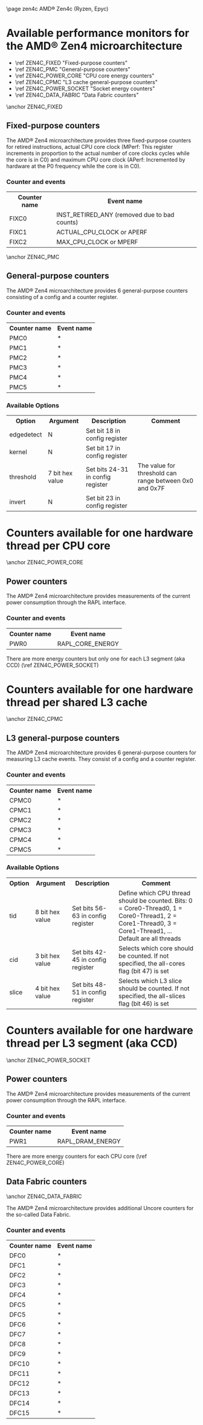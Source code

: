 \page zen4c AMD&reg; Zen4c (Ryzen, Epyc)

<H1>Available performance monitors for the AMD&reg; Zen4 microarchitecture</H1>
<UL>
<LI>\ref ZEN4C_FIXED "Fixed-purpose counters"</LI>
<LI>\ref ZEN4C_PMC "General-purpose counters"</LI>
<LI>\ref ZEN4C_POWER_CORE "CPU core energy counters"</LI>
<LI>\ref ZEN4C_CPMC "L3 cache general-purpose counters"</LI>
<LI>\ref ZEN4C_POWER_SOCKET "Socket energy counters"</LI>
<LI> \ref ZEN4C_DATA_FABRIC "Data Fabric counters"</LI>
</UL>

\anchor ZEN4C_FIXED
<H2>Fixed-purpose counters</H2>
<P>The AMD&reg; Zen4 microarchitecture provides three fixed-purpose counters for
retired instructions, actual CPU core clock (MPerf: This register increments in 
proportion to the actual number of core clocks cycles while the core is in C0) and
maximum CPU core clock (APerf: Incremented by hardware at the
P0 frequency while the core is in C0).</P>
<H3>Counter and events</H3>

<TABLE>
<TR>
  <TH>Counter name</TH>
  <TH>Event name</TH>
</TR>
<TR>
  <TD>FIXC0</TD>
  <TD>INST_RETIRED_ANY (removed due to bad counts)</TD>
</TR>
<TR>
  <TD>FIXC1</TD>
  <TD>ACTUAL_CPU_CLOCK or APERF</TD>
</TR>
<TR>
  <TD>FIXC2</TD>
  <TD>MAX_CPU_CLOCK or MPERF</TD>
</TR>
</TABLE>


\anchor ZEN4C_PMC
<H2>General-purpose counters</H2>
<P>The AMD&reg; Zen4 microarchitecture provides 6 general-purpose counters consisting of a config and a counter register.</P>
<H3>Counter and events</H3>
<TABLE>
<TR>
  <TH>Counter name</TH>
  <TH>Event name</TH>
</TR>
<TR>
  <TD>PMC0</TD>
  <TD>*</TD>
</TR>
<TR>
  <TD>PMC1</TD>
  <TD>*</TD>
</TR>
<TR>
  <TD>PMC2</TD>
  <TD>*</TD>
</TR>
<TR>
  <TD>PMC3</TD>
  <TD>*</TD>
</TR>
<TR>
  <TD>PMC4</TD>
  <TD>*</TD>
</TR>
<TR>
  <TD>PMC5</TD>
  <TD>*</TD>
</TR>
</TABLE>
<H3>Available Options</H3>
<TABLE>
<TR>
  <TH>Option</TH>
  <TH>Argument</TH>
  <TH>Description</TH>
  <TH>Comment</TH>
</TR>
<TR>
  <TD>edgedetect</TD>
  <TD>N</TD>
  <TD>Set bit 18 in config register</TD>
  <TD></TD>
</TR>
<TR>
  <TD>kernel</TD>
  <TD>N</TD>
  <TD>Set bit 17 in config register</TD>
  <TD></TD>
</TR>
<TR>
  <TD>threshold</TD>
  <TD>7 bit hex value</TD>
  <TD>Set bits 24-31 in config register</TD>
  <TD>The value for threshold can range between 0x0 and 0x7F</TD>
</TR>
<TR>
  <TD>invert</TD>
  <TD>N</TD>
  <TD>Set bit 23 in config register</TD>
  <TD></TD>
</TR>
</TABLE>

<H1>Counters available for one hardware thread per CPU core</H1>
\anchor ZEN4C_POWER_CORE
<H2>Power counters</H2>
<P>The AMD&reg; Zen4 microarchitecture provides measurements of the current power consumption through the RAPL interface.</P>
<H3>Counter and events</H3>
<TABLE>
<TR>
  <TH>Counter name</TH>
  <TH>Event name</TH>
</TR>
<TR>
  <TD>PWR0</TD>
  <TD>RAPL_CORE_ENERGY</TD>
</TR>
</TABLE>
<P>There are more energy counters but only one for each L3 segment (aka CCD) (\ref ZEN4C_POWER_SOCKET)</P>


<H1>Counters available for one hardware thread per shared L3 cache</H1>
\anchor ZEN4C_CPMC
<H2>L3 general-purpose counters</H2>
<P>The AMD&reg; Zen4 microarchitecture provides 6 general-purpose counters for measuring L3 cache events. They consist of a config and a counter register.</P>
<H3>Counter and events</H3>
<TABLE>
<TR>
  <TH>Counter name</TH>
  <TH>Event name</TH>
</TR>
<TR>
  <TD>CPMC0</TD>
  <TD>*</TD>
</TR>
<TR>
  <TD>CPMC1</TD>
  <TD>*</TD>
</TR>
<TR>
  <TD>CPMC2</TD>
  <TD>*</TD>
</TR>
<TR>
  <TD>CPMC3</TD>
  <TD>*</TD>
</TR>
<TR>
  <TD>CPMC4</TD>
  <TD>*</TD>
</TR>
<TR>
  <TD>CPMC5</TD>
  <TD>*</TD>
</TR>
</TABLE>
<H3>Available Options</H3>
<TABLE>
<TR>
  <TH>Option</TH>
  <TH>Argument</TH>
  <TH>Description</TH>
  <TH>Comment</TH>
</TR>
<TR>
  <TD>tid</TD>
  <TD>8 bit hex value</TD>
  <TD>Set bits 56-63 in config register</TD>
  <TD>Define which CPU thread should be counted. Bits: 0 = Core0-Thread0, 1 = Core0-Thread1, 2 = Core1-Thread0, 3 = Core1-Thread1, ... Default are all threads</TD>
</TR>
<TR>
  <TD>cid</TD>
  <TD>3 bit hex value</TD>
  <TD>Set bits 42-45 in config register</TD>
  <TD>Selects which core should be counted. If not specified, the all-cores flag (bit 47) is set</TD>
</TR>
<TR>
  <TD>slice</TD>
  <TD>4 bit hex value</TD>
  <TD>Set bits 48-51 in config register</TD>
  <TD>Selects which L3 slice should be counted. If not specified, the all-slices flag (bit 46) is set</TD>
</TR>
</TABLE>

<H1>Counters available for one hardware thread per L3 segment (aka CCD)</H1>
\anchor ZEN4C_POWER_SOCKET
<H2>Power counters</H2>
<P>The AMD&reg; Zen4 microarchitecture provides measurements of the current power consumption through the RAPL interface.</P>
<H3>Counter and events</H3>
<TABLE>
<TR>
  <TH>Counter name</TH>
  <TH>Event name</TH>
</TR>
<TR>
  <TD>PWR1</TD>
  <TD>RAPL_DRAM_ENERGY</TD>
</TR>
</TABLE>
<P>There are more energy counters for each CPU core (\ref ZEN4C_POWER_CORE)</P>


<H2>Data Fabric counters</H2>
\anchor ZEN4C_DATA_FABRIC
<P>The AMD&reg; Zen4 microarchitecture provides additional Uncore counters for the so-called Data Fabric.</P>

<H3>Counter and events</H3>
<TABLE>
<TR>
  <TH>Counter name</TH>
  <TH>Event name</TH>
</TR>
<TR>
  <TD>DFC0</TD>
  <TD>*</TD>
</TR>
<TR>
  <TD>DFC1</TD>
  <TD>*</TD>
</TR>
<TR>
  <TD>DFC2</TD>
  <TD>*</TD>
</TR>
<TR>
  <TD>DFC3</TD>
  <TD>*</TD>
</TR>
<TR>
  <TD>DFC4</TD>
  <TD>*</TD>
</TR>
<TR>
  <TD>DFC5</TD>
  <TD>*</TD>
</TR>
<TR>
  <TD>DFC5</TD>
  <TD>*</TD>
</TR>
<TR>
  <TD>DFC6</TD>
  <TD>*</TD>
</TR>
<TR>
  <TD>DFC7</TD>
  <TD>*</TD>
</TR>
<TR>
  <TD>DFC8</TD>
  <TD>*</TD>
</TR>
<TR>
  <TD>DFC9</TD>
  <TD>*</TD>
</TR>
<TR>
  <TD>DFC10</TD>
  <TD>*</TD>
</TR>
<TR>
  <TD>DFC11</TD>
  <TD>*</TD>
</TR>
<TR>
  <TD>DFC12</TD>
  <TD>*</TD>
</TR>
<TR>
  <TD>DFC13</TD>
  <TD>*</TD>
</TR>
<TR>
  <TD>DFC14</TD>
  <TD>*</TD>
</TR>
<TR>
  <TD>DFC15</TD>
  <TD>*</TD>
</TR>
</TABLE>
